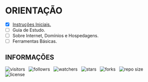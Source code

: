 # ORIENTAÇÃO

- [x] [Instruções Iniciais.](https://github.com/Devsgeeknerd/intrucoes-iniciais-orientacao)
- [ ] Guia de Estudo.
- [ ] Sobre Internet, Domínios e Hospedagens.
- [ ] Ferramentas Básicas.

## INFORMAÇÕES

![visitors](https://visitor-badge.glitch.me/badge?page_id=Devsgeeknerd.orientacao-full-stack "Total de Visitas")
&nbsp;
![followrs](https://img.shields.io/github/followers/Devsgeeknerd?style=social "Total de Seguidores")
&nbsp;
![watchers](https://img.shields.io/github/watchers/Devsgeeknerd/orientacao-full-stack?style=social "Total de Observadores")
&nbsp;
![stars](https://img.shields.io/github/stars/Devsgeeknerd/orientacao-full-stack?style=social "Total de Estrelas Recebidas")
&nbsp;
![forks](https://img.shields.io/github/forks/Devsgeeknerd/orientacao-full-stack?style=social "Total de Forks")
&nbsp;
![repo size](https://img.shields.io/github/repo-size/Devsgeeknerd/orientacao-full-stack?style=social "Tamanho do Repositório")
&nbsp;
![license](https://img.shields.io/github/license/Devsgeeknerd/orientacao-full-stack?style=social "Licença do Repositório")

